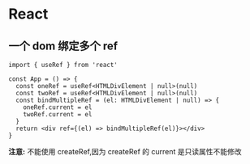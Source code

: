 # React

## 一个 dom 绑定多个 ref

```tsx
import { useRef } from 'react'

const App = () => {
  const oneRef = useRef<HTMLDivElement | null>(null)
  const twoRef = useRef<HTMLDivElement | null>(null)
  const bindMultipleRef = (el: HTMLDivElement | null) => {
    oneRef.current = el
    twoRef.current = el
  }
  return <div ref={(el) => bindMultipleRef(el)}></div>
}
```

**注意:** 不能使用 createRef,因为 createRef 的 current 是只读属性不能修改

